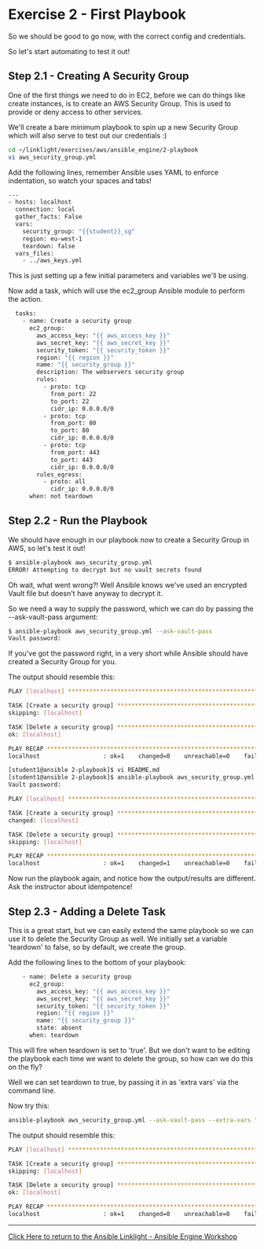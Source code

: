# Exercise 2 - First Playbook

So we should be good to go now, with the correct config and credentials.

So let's start automating to test it out!

## Step 2.1 - Creating A Security Group

One of the first things we need to do in EC2, before we can do things like create instances, is to create an AWS Security Group. This is used to provide or deny access to other services.

We'll create a bare minimum playbook to spin up a new Security Group which will also serve to test out our credentials :)

```bash
cd ~/linklight/exercises/aws/ansible_engine/2-playbook
vi aws_security_group.yml
```

Add the following lines, remember Ansible uses YAML to enforce indentation, so watch your spaces and tabs!

```bash
---
- hosts: localhost
  connection: local
  gather_facts: False
  vars:
    security_group: "{{student}}_sg"
    region: eu-west-1
    teardown: false
  vars_files:
    - ../aws_keys.yml
```

This is just setting up a few initial parameters and variables we'll be using.

Now add a task, which will use the ec2_group Ansible module to perform the action.

```bash
  tasks:
    - name: Create a security group
      ec2_group:
        aws_access_key: "{{ aws_access_key }}"
        aws_secret_key: "{{ aws_secret_key }}"
        security_token: "{{ security_token }}"
        region: "{{ region }}"
        name: "{{ security_group }}"
        description: The webservers security group
        rules:
          - proto: tcp
            from_port: 22
            to_port: 22
            cidr_ip: 0.0.0.0/0
          - proto: tcp
            from_port: 80
            to_port: 80
            cidr_ip: 0.0.0.0/0
          - proto: tcp
            from_port: 443
            to_port: 443
            cidr_ip: 0.0.0.0/0
        rules_egress:
          - proto: all
            cidr_ip: 0.0.0.0/0
      when: not teardown

```

## Step 2.2 - Run the Playbook

We should have enough in our playbook now to create a Security Group in AWS, so let's test it out!

```bash
$ ansible-playbook aws_security_group.yml
ERROR! Attempting to decrypt but no vault secrets found
```

Oh wait, what went wrong?! Well Ansible knows we've used an encrypted Vault file but doesn't have anyway to decrypt it.

So we need a way to supply the password, which we can do by passing the --ask-vault-pass argument:

```bash
$ ansible-playbook aws_security_group.yml --ask-vault-pass
Vault password:
```

If you've got the password right, in a very short while Ansible should have created a Security Group for you.

The output should resemble this:

```bash
PLAY [localhost] *************************************************************************************************************

TASK [Create a security group] ***********************************************************************************************
skipping: [localhost]

TASK [Delete a security group] ***********************************************************************************************
ok: [localhost]

PLAY RECAP *******************************************************************************************************************
localhost                  : ok=1    changed=0    unreachable=0    failed=0

[student1@ansible 2-playbook]$ vi README.md
[student1@ansible 2-playbook]$ ansible-playbook aws_security_group.yml --ask-vault-pass
Vault password:

PLAY [localhost] *************************************************************************************************************

TASK [Create a security group] ***********************************************************************************************
changed: [localhost]

TASK [Delete a security group] ***********************************************************************************************
skipping: [localhost]

PLAY RECAP *******************************************************************************************************************
localhost                  : ok=1    changed=1    unreachable=0    failed=0
```

Now run the playbook again, and notice how the output/results are different. Ask the instructor about idempotence!

## Step 2.3 - Adding a Delete Task

This is a great start, but we can easily extend the same playbook so we can use it to delete the Security Group as well.
We initially set a variable 'teardown' to false, so by default, we create the group. 

Add the following lines to the bottom of your playbook:

```bash
    - name: Delete a security group
      ec2_group:
        aws_access_key: "{{ aws_access_key }}"
        aws_secret_key: "{{ aws_secret_key }}"
        security_token: "{{ security_token }}"
        region: "{{ region }}"
        name: "{{ security_group }}"
        state: absent
      when: teardown
```

This will fire when teardown is set to 'true'. But we don't want to be editing the playbook each time we want to delete the group, so how can we do this on the fly?

Well we can set teardown to true, by passing it in as 'extra vars' via the command line.

Now try this:

```bash
ansible-playbook aws_security_group.yml --ask-vault-pass --extra-vars "teardown=true"
```

The output should resemble this:

```bash
PLAY [localhost] *************************************************************************************************************

TASK [Create a security group] ***********************************************************************************************
skipping: [localhost]

TASK [Delete a security group] ***********************************************************************************************
ok: [localhost]

PLAY RECAP *******************************************************************************************************************
localhost                  : ok=1    changed=0    unreachable=0    failed=0

```

---

[Click Here to return to the Ansible Linklight - Ansible Engine Workshop](../README.md)
